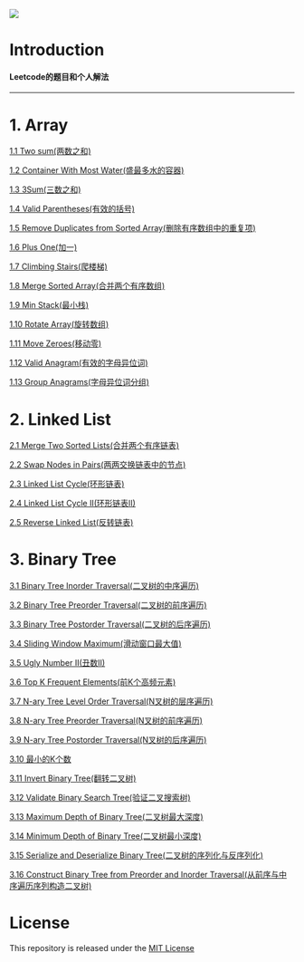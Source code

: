 ![](https://img.shields.io/badge/language-Swift-yellowgreen)

# Introduction
#### Leetcode的题目和个人解法

---

# 1. Array


[1.1 Two sum(两数之和)](https://github.com/Detective41/algorithm-exercises-swift/blob/main/Array/1.Two%20sum(%E4%B8%A4%E6%95%B0%E4%B9%8B%E5%92%8C).swift)

[1.2 Container With Most Water(盛最多水的容器)](https://github.com/Detective41/algorithm-exercises-swift/blob/main/Array/11.%20Container%20With%20Most%20Water(%E7%9B%9B%E6%9C%80%E5%A4%9A%E6%B0%B4%E7%9A%84%E5%AE%B9%E5%99%A8).swift)

[1.3 3Sum(三数之和)](https://github.com/Detective41/algorithm-exercises-swift/blob/main/Array/15.%203Sum(%E4%B8%89%E6%95%B0%E4%B9%8B%E5%92%8C).swift)

[1.4 Valid Parentheses(有效的括号)](https://github.com/Detective41/algorithm-exercises-swift/blob/main/Array/20.%20Valid%20Parentheses(%E6%9C%89%E6%95%88%E7%9A%84%E6%8B%AC%E5%8F%B7).swift)

[1.5 Remove Duplicates from Sorted Array(删除有序数组中的重复项)](https://github.com/Detective41/algorithm-exercises-swift/blob/main/Array/26.%20Remove%20Duplicates%20from%20Sorted%20Array(%E5%88%A0%E9%99%A4%E6%9C%89%E5%BA%8F%E6%95%B0%E7%BB%84%E4%B8%AD%E7%9A%84%E9%87%8D%E5%A4%8D%E9%A1%B9).swift)

[1.6 Plus One(加一)](https://github.com/Detective41/algorithm-exercises-swift/blob/main/Array/66.%20Plus%20One(%E5%8A%A0%E4%B8%80).swift)

[1.7 Climbing Stairs(爬楼梯)](https://github.com/Detective41/algorithm-exercises-swift/blob/main/Array/70.%20Climbing%20Stairs(%E7%88%AC%E6%A5%BC%E6%A2%AF).swift)

[1.8 Merge Sorted Array(合并两个有序数组)](https://github.com/Detective41/algorithm-exercises-swift/blob/main/Array/88.%20Merge%20Sorted%20Array(%E5%90%88%E5%B9%B6%E4%B8%A4%E4%B8%AA%E6%9C%89%E5%BA%8F%E6%95%B0%E7%BB%84).swift)

[1.9 Min Stack(最小栈)](https://github.com/Detective41/algorithm-exercises-swift/blob/main/Array/155.%20Min%20Stack(%E6%9C%80%E5%B0%8F%E6%A0%88).swift)

[1.10 Rotate Array(旋转数组)](https://github.com/Detective41/algorithm-exercises-swift/blob/main/Array/189.%20Rotate%20Array(%E6%97%8B%E8%BD%AC%E6%95%B0%E7%BB%84).swift)

[1.11 Move Zeroes(移动零)](https://github.com/Detective41/algorithm-exercises-swift/blob/main/Array/283.%20Move%20Zeroes(%E7%A7%BB%E5%8A%A8%E9%9B%B6).swift)

[1.12 Valid Anagram(有效的字母异位词)](https://github.com/Detective41/algorithm-exercises-swift/blob/main/Array/242.%20Valid%20Anagram(%E6%9C%89%E6%95%88%E7%9A%84%E5%AD%97%E6%AF%8D%E5%BC%82%E4%BD%8D%E8%AF%8D).swift)

[1.13 Group Anagrams(字母异位词分组)](https://github.com/Detective41/algorithm-exercises-swift/blob/main/Array/49.%20Group%20Anagrams(%E5%AD%97%E6%AF%8D%E5%BC%82%E4%BD%8D%E8%AF%8D%E5%88%86%E7%BB%84).swift)


# 2. Linked List


[2.1 Merge Two Sorted Lists(合并两个有序链表)](https://github.com/Detective41/algorithm-exercises-swift/blob/main/Linked%20List/21.%20Merge%20Two%20Sorted%20Lists(%E5%90%88%E5%B9%B6%E4%B8%A4%E4%B8%AA%E6%9C%89%E5%BA%8F%E9%93%BE%E8%A1%A8).swift)

[2.2 Swap Nodes in Pairs(两两交换链表中的节点)](https://github.com/Detective41/algorithm-exercises-swift/blob/main/Linked%20List/24.%20Swap%20Nodes%20in%20Pairs(%E4%B8%A4%E4%B8%A4%E4%BA%A4%E6%8D%A2%E9%93%BE%E8%A1%A8%E4%B8%AD%E7%9A%84%E8%8A%82%E7%82%B9).swift)

[2.3 Linked List Cycle(环形链表)](https://github.com/Detective41/algorithm-exercises-swift/blob/main/Linked%20List/141.%20Linked%20List%20Cycle(%E7%8E%AF%E5%BD%A2%E9%93%BE%E8%A1%A8).swift)

[2.4 Linked List Cycle II(环形链表II)](https://github.com/Detective41/algorithm-exercises-swift/blob/main/Linked%20List/142.%20Linked%20List%20Cycle%20II(%E7%8E%AF%E5%BD%A2%E9%93%BE%E8%A1%A8II).swift)

[2.5 Reverse Linked List(反转链表)](https://github.com/Detective41/algorithm-exercises-swift/blob/main/Linked%20List/206.%20Reverse%20Linked%20List(%E5%8F%8D%E8%BD%AC%E9%93%BE%E8%A1%A8).swift)


# 3. Binary Tree


[3.1 Binary Tree Inorder Traversal(二叉树的中序遍历)](https://github.com/Detective41/algorithm-exercises-swift/blob/main/Binary%20Tree/94.%20Binary%20Tree%20Inorder%20Traversal(%E4%BA%8C%E5%8F%89%E6%A0%91%E7%9A%84%E4%B8%AD%E5%BA%8F%E9%81%8D%E5%8E%86).swift)

[3.2 Binary Tree Preorder Traversal(二叉树的前序遍历)](https://github.com/Detective41/algorithm-exercises-swift/blob/main/Binary%20Tree/144.%20Binary%20Tree%20Preorder%20Traversal(%E4%BA%8C%E5%8F%89%E6%A0%91%E7%9A%84%E5%89%8D%E5%BA%8F%E9%81%8D%E5%8E%86).swift)

[3.3 Binary Tree Postorder Traversal(二叉树的后序遍历)](https://github.com/Detective41/algorithm-exercises-swift/blob/main/Binary%20Tree/145.%20Binary%20Tree%20Postorder%20Traversal(%E4%BA%8C%E5%8F%89%E6%A0%91%E7%9A%84%E5%90%8E%E5%BA%8F%E9%81%8D%E5%8E%86).swift)

[3.4 Sliding Window Maximum(滑动窗口最大值)](https://github.com/Detective41/algorithm-exercises-swift/blob/main/Binary%20Tree/239.%20Sliding%20Window%20Maximum(%E6%BB%91%E5%8A%A8%E7%AA%97%E5%8F%A3%E6%9C%80%E5%A4%A7%E5%80%BC).swift)

[3.5 Ugly Number II(丑数II)](https://github.com/Detective41/algorithm-exercises-swift/blob/main/Binary%20Tree/264.%20Ugly%20Number%20II(%E4%B8%91%E6%95%B0II).swift)

[3.6 Top K Frequent Elements(前K个高频元素)](https://github.com/Detective41/algorithm-exercises-swift/blob/main/Binary%20Tree/347.%20Top%20K%20Frequent%20Elements(%E5%89%8DK%E4%B8%AA%E9%AB%98%E9%A2%91%E5%85%83%E7%B4%A0).swift)

[3.7 N-ary Tree Level Order Traversal(N叉树的层序遍历)](https://github.com/Detective41/algorithm-exercises-swift/blob/main/Binary%20Tree/429.%20N-ary%20Tree%20Level%20Order%20Traversal(N%E5%8F%89%E6%A0%91%E7%9A%84%E5%B1%82%E5%BA%8F%E9%81%8D%E5%8E%86).swift)

[3.8 N-ary Tree Preorder Traversal(N叉树的前序遍历)](https://github.com/Detective41/algorithm-exercises-swift/blob/main/Binary%20Tree/589.%20N-ary%20Tree%20Preorder%20Traversal(N%E5%8F%89%E6%A0%91%E7%9A%84%E5%89%8D%E5%BA%8F%E9%81%8D%E5%8E%86).swift)

[3.9 N-ary Tree Postorder Traversal(N叉树的后序遍历)](https://github.com/Detective41/algorithm-exercises-swift/blob/main/Binary%20Tree/590.%20N-ary%20Tree%20Postorder%20Traversal(N%E5%8F%89%E6%A0%91%E7%9A%84%E5%90%8E%E5%BA%8F%E9%81%8D%E5%8E%86).swift)

[3.10 最小的K个数](https://github.com/Detective41/algorithm-exercises-swift/blob/main/Binary%20Tree/%E6%9C%80%E5%B0%8F%E7%9A%84K%E4%B8%AA%E6%95%B0.swift)

[3.11 Invert Binary Tree(翻转二叉树)](https://github.com/Detective41/algorithm-exercises-swift/blob/main/Binary%20Tree/226.%20Invert%20Binary%20Tree(%E7%BF%BB%E8%BD%AC%E4%BA%8C%E5%8F%89%E6%A0%91).swift)

[3.12 Validate Binary Search Tree(验证二叉搜索树)](https://github.com/Detective41/algorithm-exercises-swift/blob/main/Binary%20Tree/98.%20Validate%20Binary%20Search%20Tree(%E9%AA%8C%E8%AF%81%E4%BA%8C%E5%8F%89%E6%90%9C%E7%B4%A2%E6%A0%91).swift)

[3.13 Maximum Depth of Binary Tree(二叉树最大深度)](https://github.com/Detective41/algorithm-exercises-swift/blob/main/Binary%20Tree/104.%20Maximum%20Depth%20of%20Binary%20Tree(%E4%BA%8C%E5%8F%89%E6%A0%91%E6%9C%80%E5%A4%A7%E6%B7%B1%E5%BA%A6).swift)

[3.14 Minimum Depth of Binary Tree(二叉树最小深度)](https://github.com/Detective41/algorithm-exercises-swift/blob/main/Binary%20Tree/111.%20Minimum%20Depth%20of%20Binary%20Tree(%E4%BA%8C%E5%8F%89%E6%A0%91%E6%9C%80%E5%B0%8F%E6%B7%B1%E5%BA%A6).swift)

[3.15 Serialize and Deserialize Binary Tree(二叉树的序列化与反序列化)](https://github.com/Detective41/algorithm-exercises-swift/blob/main/Binary%20Tree/297.%20Serialize%20and%20Deserialize%20Binary%20Tree(%E4%BA%8C%E5%8F%89%E6%A0%91%E7%9A%84%E5%BA%8F%E5%88%97%E5%8C%96%E4%B8%8E%E5%8F%8D%E5%BA%8F%E5%88%97%E5%8C%96).swift)

[3.16 Construct Binary Tree from Preorder and Inorder Traversal(从前序与中序遍历序列构造二叉树)](https://github.com/Detective41/algorithm-exercises-swift/blob/main/Binary%20Tree/105.%20Construct%20Binary%20Tree%20from%20Preorder%20and%20Inorder%20Traversal(%E4%BB%8E%E5%89%8D%E5%BA%8F%E4%B8%8E%E4%B8%AD%E5%BA%8F%E9%81%8D%E5%8E%86%E5%BA%8F%E5%88%97%E6%9E%84%E9%80%A0%E4%BA%8C%E5%8F%89%E6%A0%91).swift)


# License

This repository is released under the [MIT License](https://github.com/Detective41/algorithm-exercises-swift/blob/main/LICENSE)
